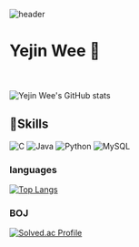 ![header](https://capsule-render.vercel.app/api?type=waving&color=18dcff&height=300&section=header&text=Yejin%20Wee&fontSize=60)


# Yejin Wee 👋
<br><br>
![Yejin Wee's GitHub stats](https://github-readme-stats.vercel.app/api?username=bokkuembab&show_icons=true&theme=swift)

## 💪Skills
![C](https://img.shields.io/badge/C-A8B9CC.svg?&style=for-the-badge&logo=C&logoColor=white)
![Java](https://img.shields.io/badge/Java-007396.svg?&style=for-the-badge&logo=Java&logoColor=white)
![Python](https://img.shields.io/badge/Python-3776AB.svg?&style=for-the-badge&logo=Python&logoColor=white)
![MySQL](https://img.shields.io/badge/MySQL-4479A1.svg?&style=for-the-badge&logo=MySQL&logoColor=white)


### languages
[![Top Langs](https://github-readme-stats.vercel.app/api/top-langs/?username=bokkuembab&layout=compact&theme=swift)](https://github.com/anuraghazra/github-readme-stats)
### BOJ
[![Solved.ac Profile](http://mazassumnida.wtf/api/v2/generate_badge?boj=ddollet)](https://solved.ac/ddollet)





<!--
**bokkuembab/bokkuembab** is a ✨ _special_ ✨ repository because its `README.md` (this file) appears on your GitHub profile.





Here are some ideas to get you started:

- 🔭 I’m currently working on ...
- 🌱 I’m currently learning ...
- 👯 I’m looking to collaborate on ...
- 🤔 I’m looking for help with ...
- 💬 Ask me about ...
- 📫 How to reach me: ...
- 😄 Pronouns: ...
- ⚡ Fun fact: ...
-->
